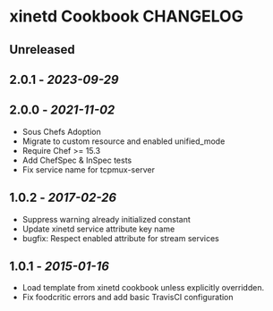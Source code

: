 # xinetd Cookbook CHANGELOG

## Unreleased

## 2.0.1 - *2023-09-29*

## 2.0.0 - *2021-11-02*

- Sous Chefs Adoption
- Migrate to custom resource and enabled unified_mode
- Require Chef >= 15.3
- Add ChefSpec & InSpec tests
- Fix service name for tcpmux-server

## 1.0.2 - *2017-02-26*

- Suppress warning already initialized constant
- Update xinetd service attribute key name
- bugfix: Respect enabled attribute for stream services

## 1.0.1 - *2015-01-16*

- Load template from xinetd cookbook unless explicitly overridden.
- Fix foodcritic errors and add basic TravisCI configuration

